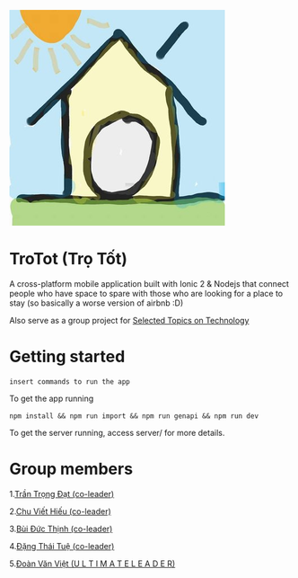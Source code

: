 ![TroTot](logo.jpg)

TroTot (Trọ Tốt)
=============

A cross-platform mobile application built with Ionic 2 & Nodejs that connect people who have space to spare with those who are looking for a place to stay (so basically a worse version of airbnb :D)

Also serve as a group project for [Selected Topics on Technology](http://uet.vnu.edu.vn/~tqlong/2017tech/)


Getting started
=============

```
insert commands to run the app
```
To get the app running

```
npm install && npm run import && npm run genapi && npm run dev
```
To get the server running, access server/ for more details.


Group members
=============

1.[Trần Trọng Đạt (co-leader)](https://github.com/trongdat3011)

2.[Chu Viết Hiếu (co-leader)](https://github.com/hieua1)

3.[Bùi Đức Thịnh (co-leader)](https://github.com/thinh2)

4.[Đặng Thái Tuệ (co-leader)](https://github.com/meodorewan)

5.[Đoàn Văn Việt (U L T I M A T E L E A D E R)](https://github.com/vietdoan)




